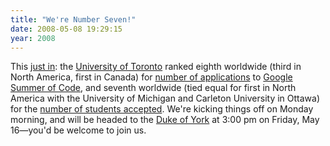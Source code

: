 ```yaml
---
title: "We're Number Seven!"
date: 2008-05-08 19:29:15
year: 2008
---
```

This <a href="http://google-opensource.blogspot.com/2008/05/this-weeks-top-10s-universities-for.html">just in</a>: the <a href="http://www.utoronto.ca">University of Toronto</a> ranked eighth worldwide (third in North America, first in Canada) for <a href="http://bp2.blogger.com/_fxRR_bT3LgA/SCN-NDYRjQI/AAAAAAAABTY/Ck3fakYV_0o/s1600-h/GSocAppliedChart.jpg">number of applications</a> to <a href="http://code.google.com/soc/2008/">Google Summer of Code</a>, and seventh worldwide (tied equal for first in North America with the University of Michigan and Carleton University in Ottawa) for the <a href="http://bp1.blogger.com/_fxRR_bT3LgA/SCN-VzYRjRI/AAAAAAAABTg/btQraFvWDd4/s1600-h/GSocAcceptedChart.jpg">number of students accepted</a>. We're kicking things off on Monday morning, and will be headed to the <a href="http://york.thedukepubs.ca/">Duke of York</a> at 3:00 pm on Friday, May 16—you'd be welcome to join us.
